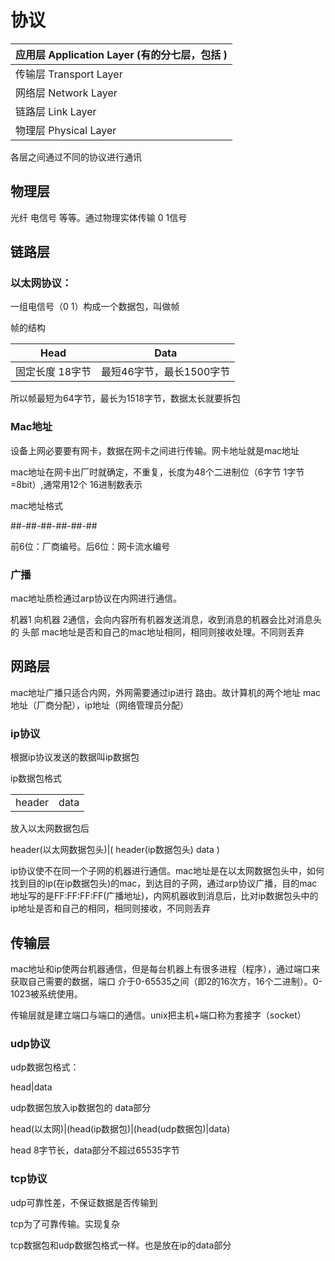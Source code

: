# 协议

| 应用层 Application Layer (有的分七层，包括 ) |
| -------------------------------------------- |
| 传输层 Transport Layer                       |
| 网络层 Network Layer                         |
| 链路层 Link Layer                            |
| 物理层 Physical Layer                        |

各层之间通过不同的协议进行通讯

## 物理层

光纤  电信号 等等。通过物理实体传输 0 1信号

## 链路层

### 以太网协议：

一组电信号（0 1）构成一个数据包，叫做帧

帧的结构

| Head            | Data                     |
| --------------- | ------------------------ |
| 固定长度 18字节 | 最短46字节，最长1500字节 |

所以帧最短为64字节，最长为1518字节，数据太长就要拆包

### Mac地址

设备上网必要要有网卡，数据在网卡之间进行传输。网卡地址就是mac地址

mac地址在网卡出厂时就确定，不重复，长度为48个二进制位（6字节 1字节=8bit）,通常用12个 16进制数表示

mac地址格式

##-##-##-##-##-##

前6位：厂商编号。后6位：网卡流水编号

### 广播

mac地址质检通过arp协议在内网进行通信。

机器1 向机器 2通信，会向内容所有机器发送消息，收到消息的机器会比对消息头的 头部 mac地址是否和自己的mac地址相同，相同则接收处理。不同则丢弃

## 网路层

mac地址广播只适合内网，外网需要通过ip进行 路由。故计算机的两个地址 mac地址（厂商分配），ip地址（网络管理员分配）

### ip协议

根据ip协议发送的数据叫ip数据包

ip数据包格式

|        |      |
| ------ | ---- |
| header | data |

放入以太网数据包后

header(以太网数据包头)|( header(ip数据包头) data )

ip协议使不在同一个子网的机器进行通信。mac地址是在以太网数据包头中，如何找到目的ip(在ip数据包头)的mac，到达目的子网，通过arp协议广播，目的mac地址写的是FF:FF:FF:FF(广播地址)，内网机器收到消息后，比对ip数据包头中的ip地址是否和自己的相同，相同则接收，不同则丢弃

## 传输层

mac地址和ip使两台机器通信，但是每台机器上有很多进程（程序），通过端口来获取自己需要的数据，端口 介于0-65535之间（即2的16次方，16个二进制）。0-1023被系统使用。

传输层就是建立端口与端口的通信。unix把主机+端口称为套接字（socket） 

### udp协议

udp数据包格式：

head|data

udp数据包放入ip数据包的 data部分

head(以太网)|(head(ip数据包)|(head(udp数据包)|data)

head 8字节长，data部分不超过65535字节

### tcp协议

udp可靠性差，不保证数据是否传输到

tcp为了可靠传输。实现复杂

tcp数据包和udp数据包格式一样。也是放在ip的data部分

